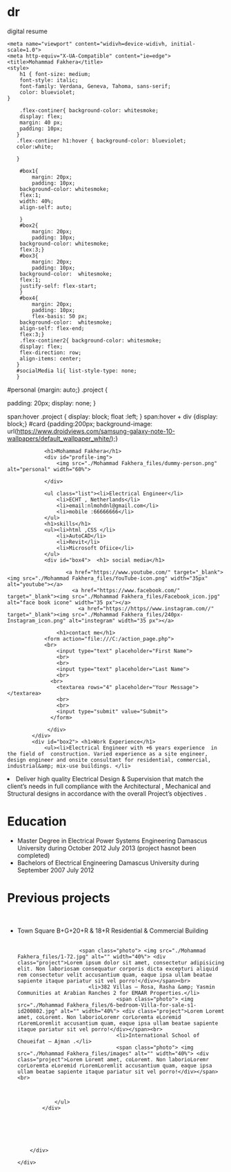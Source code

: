 # dr
digital resume

<!DOCTYPE html>
<!-- saved from url=(0074)file:///C:/Users/Administrator/Desktop/digital%20resume/digitalresume.html -->
<html><head><meta http-equiv="Content-Type" content="text/html; charset=UTF-8">
    
    <meta name="viewport" content="widivh=device-widivh, initial-scale=1.0">
    <meta http-equiv="X-UA-Compatible" content="ie=edge">
    <title>Mohammad Fakhera</title>
    <style>
        h1 { font-size: medium;
        font-style: italic;
        font-family: Verdana, Geneva, Tahoma, sans-serif;
        color: blueviolet;
    }
       
        .flex-continer{ background-color: whitesmoke;
        display: flex;
        margin: 40 px;
        padding: 10px;
       }
       .flex-continer h1:hover { background-color: blueviolet;
       color:white;
        
       }

        #box1{
            margin: 20px;
            padding: 10px;
        background-color: whitesmoke;
        flex:1;
        width: 40%;
        align-self: auto;
        
        }
        #box2{
            margin: 20px;
            padding: 10px;
        background-color: whitesmoke;
        flex:3;}
        #box3{
            margin: 20px;
            padding: 10px;
        background-color:  whitesmoke;
        flex:1;
        justify-self: flex-start;
        }
        #box4{
            margin: 20px;
            padding: 10px;
            flex-basis: 50 px;
        background-color:  whitesmoke;
        align-self: flex-end;
        flex:3;}
        .flex-continer2{ background-color: whitesmoke;
        display: flex;
        flex-direction: row;
        align-items: center;
       }
       #socialMedia li{ list-style-type: none;
       }
    
 #personal {margin: auto;}
 .project {
 
  padding: 20px;
  display: none;
}
  
span:hover .project {
  display: block;
  float :left;
}
span:hover + div {display: block;}
#card {padding:200px; background-image: url(https://www.droidviews.com/samsung-galaxy-note-10-wallpapers/default_wallpaper_white/);}
    </style>

</head>
<body>
    <div id="card">
        <div class="flex-continer">
            <div id="box1">
                
                <h1>Mohammad Fakhera</h1>
                <div id="profile-img"> 
                    <img src="./Mohammad Fakhera_files/dummy-person.png" alt="personal" width="60%">
                    
                </div>
                
                <ul class="list"><li>Electrical Engineer</li>
                    <li>ECHT , Netherlands</li>
                    <li>email:nlmohdnl@gmail.com</li>
                    <li>mobile :66666666</li>
                </ul>
                <h1>skills</h1>
                <ul><li>html ,CSS </li>
                    <li>AutoCAD</li>
                    <li>Revit</li>
                    <li>Microsoft Ofiice</li>
                </ul>
                <div id="box4">  <h1> social media</h1>
                    
                       <a href="https://www.youtube.com/" target="_blank"><img src="./Mohammad Fakhera_files/YouTube-icon.png" width="35px" alt="youtube"></a>
                         <a href="https://www.facebook.com/" target="_blank"><img src="./Mohammad Fakhera_files/Facebook_icon.jpg" alt="face book icone" width="35 px"></a> 
                           <a href="https://https//www.instagram.com//" target="_blank"><img src="./Mohammad Fakhera_files/240px-Instagram_icon.png" alt="instegram" width="35 px"></a> 
                    
                    <h1>contact me</h1>
                <form action="file:///C:/action_page.php">
                <br>
                    <input type="text" placeholder="First Name">
                    <br>
                    <br>
                    <input type="text" placeholder="Last Name">
                    <br>
                  <br>
                    <textarea rows="4" placeholder="Your Message"></textarea>
                    <br>
                    <br>
                    <input type="submit" value="Submit">
                  </form>   
                   
                 </div>
            </div>
            <div id="box2"> <h1>Work Experience</h1>
                <ul><li>Electrical Engineer with +6 years experience  in the field of  construction. Varied experience as a site engineer, design engineer and onsite consultant for residential, commercial, industrial&amp; mix-use buildings. </li>
<li>Deliver high quality Electrical Design &amp; Supervision that match the client’s needs in full compliance with the Architectural , Mechanical and Structural designs in accordance with the overall Project’s objectives . </li></ul>
                <h1>Education</h1>
                <ul><li>Master Degree in Electrical Power Systems Engineering Damascus University during October 2012  July  2013 (project hasnot been completed) </li>
                    <li>Bachelors of Electrical Engineering Damascus University during  September 2007 July 2012 </li>
                </ul>
                <h1>Previous projects</h1><br>
                <ul><li>Town Square B+G+20+R &amp; 18+R Residential &amp; Commercial Building  </li><br>
                  
                        <span class="photo"> <img src="./Mohammad Fakhera_files/1-72.jpg" alt="" width="40%"> <div class="project">Lorem ipsum dolor sit amet, consectetur adipisicing elit. Non laboriosam consequatur corporis dicta excepturi aliquid rem consectetur velit accusantium quam, eaque ipsa ullam beatae sapiente itaque pariatur sit vel porro!</div></span><br>
                           <li>382 Villas – Rosa, Rasha &amp; Yasmin Communities at Arabian Ranches 2 for EMAAR Properties.</li>
                                    <span class="photo"> <img src="./Mohammad Fakhera_files/6-bedroom-Villa-for-sale-s1-id200802.jpg" alt="" width="40%"> <div class="project">Lorem Loremt amet, coLoremt. Non laborioLoremr corLoremta eLoremid rLoremLoremlit accusantium quam, eaque ipsa ullam beatae sapiente itaque pariatur sit vel porro!</div></span><br>
                                    <li>International School of Choueifat – Ajman .</li>
                                    <span class="photo"> <img src="./Mohammad Fakhera_files/images" alt="" width="40%"> <div class="project">Lorem Loremt amet, coLoremt. Non laborioLoremr corLoremta eLoremid rLoremLoremlit accusantium quam, eaque ipsa ullam beatae sapiente itaque pariatur sit vel porro!</div></span><br>
                     
                   
                 
                </ul> 
            </div>
            
                
            

               

        </div>
        
    </div>

</body></html>
